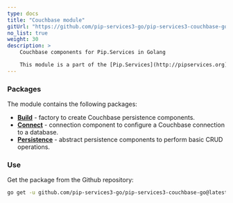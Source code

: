 ```yaml
---
type: docs
title: "Couchbase module"
gitUrl: "https://github.com/pip-services3-go/pip-services3-couchbase-go"
no_list: true
weight: 30
description: > 
    Couchbase components for Pip.Services in Golang   

    This module is a part of the [Pip.Services](http://pipservices.org) polyglot microservices toolkit. It provides a set of components used to implement Couchbase persistence.
---
```


### Packages

The module contains the following packages:
- [**Build**](build) - factory to create Couchbase persistence components.
- [**Connect**](connect) - connection component to configure a Couchbase connection to a database.
- [**Persistence**](persistence) - abstract persistence components to perform basic CRUD operations.


### Use

Get the package from the Github repository:
```bash
go get -u github.com/pip-services3-go/pip-services3-couchbase-go@latest
```
